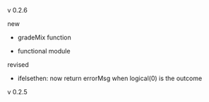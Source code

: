 
v 0.2.6

new
* gradeMix function 

* functional module

revised
* ifelsethen: now return errorMsg when logical(0) is the outcome

v 0.2.5
